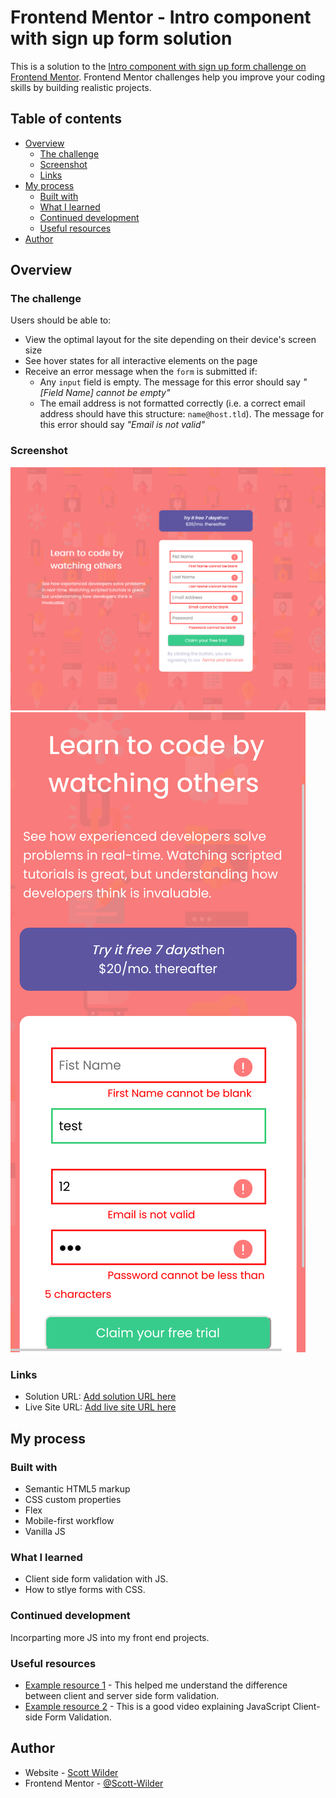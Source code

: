 # Frontend Mentor - Intro component with sign up form solution

This is a solution to the [Intro component with sign up form challenge on Frontend Mentor](https://www.frontendmentor.io/challenges/intro-component-with-signup-form-5cf91bd49edda32581d28fd1). Frontend Mentor challenges help you improve your coding skills by building realistic projects.

## Table of contents

- [Overview](#overview)
  - [The challenge](#the-challenge)
  - [Screenshot](#screenshot)
  - [Links](#links)
- [My process](#my-process)
  - [Built with](#built-with)
  - [What I learned](#what-i-learned)
  - [Continued development](#continued-development)
  - [Useful resources](#useful-resources)
- [Author](#author)

## Overview

### The challenge

Users should be able to:

- View the optimal layout for the site depending on their device's screen size
- See hover states for all interactive elements on the page
- Receive an error message when the `form` is submitted if:
  - Any `input` field is empty. The message for this error should say _"[Field Name] cannot be empty"_
  - The email address is not formatted correctly (i.e. a correct email address should have this structure: `name@host.tld`). The message for this error should say _"Email is not valid"_

### Screenshot

![Desktop View](./design/desktop-active.PNG)
![Mobile View](./design/mobile-active.PNG)


### Links

- Solution URL: [Add solution URL here](https://your-solution-url.com)
- Live Site URL: [Add live site URL here](https://your-live-site-url.com)

## My process

### Built with

- Semantic HTML5 markup
- CSS custom properties
- Flex
- Mobile-first workflow
- Vanilla JS

### What I learned

- Client side form validation with JS.
- How to stlye forms with CSS.

### Continued development

Incorparting more JS into my front end projects.

### Useful resources

- [Example resource 1](https://developer.mozilla.org/en-US/docs/Learn/Forms/Form_validation) - This helped me understand the difference between client and server side form validation.
- [Example resource 2](https://www.youtube.com/watch?v=rsd4FNGTRBw&t=1322s) - This is a good video explaining JavaScript Client-side Form Validation.

## Author

- Website - [Scott Wilder](http://www.scott-wilder.com/)
- Frontend Mentor - [@Scott-Wilder](https://www.frontendmentor.io/profile/Scott-Wilder)

